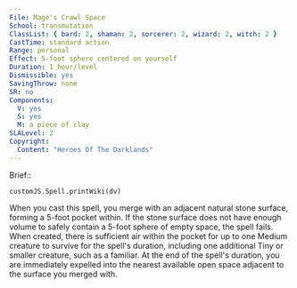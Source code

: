 ```yaml
---
File: Mage's Crawl Space
School: transmutation
ClassList: { bard: 2, shaman: 2, sorcerer: 2, wizard: 2, witch: 2 }
CastTime: standard action
Range: personal
Effect: 5-foot sphere centered on yourself
Duration: 1 hour/level
Dismissible: yes
SavingThrow: none
SR: no
Components:
  V: yes
  S: yes
  M: a piece of clay
SLALevel: 2
Copyright:
  Content: "Heroes Of The Darklands"
---
```

Brief:: 

```dataviewjs
customJS.Spell.printWiki(dv)
```

When you cast this spell, you merge with an adjacent natural stone surface, forming a 5-foot pocket within. If the stone surface does not have enough volume to safely contain a 5-foot sphere of empty space, the spell fails. When created, there is sufficient air within the pocket for up to one Medium creature to survive for the spell's duration, including one additional Tiny or smaller creature, such as a familiar. At the end of the spell's duration, you are immediately expelled into the nearest available open space adjacent to the surface you merged with.
